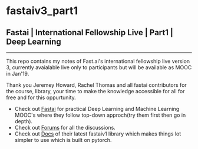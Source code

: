 # fastaiv3_part1
## Fastai | International Fellowship Live | Part1 | Deep Learning
---
This repo contains my notes of Fast.ai's international fellowship live version 3, currently avaialable live only to participants but will be available as MOOC in Jan'19.

Thank you Jeremey Howard, Rachel Thomas and all fastai contributors for the course, library, your time to make the knowledge accessible for all for free and for this oppurtunity.

* Check out [Fastai](https://www.fast.ai/) for practical Deep Learning and Machine Learning MOOC's where they follow top-down approch(try them first then go in depth).
* Check out [Forums](https://forums.fast.ai) for all the discussions.
* Check out [Docs](https://docs.fast.ai) of their latest fastaiv1 library which makes things lot simpler to use which is built on pytorch.
